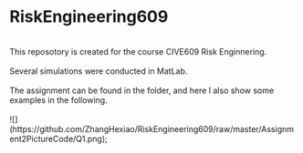 # RiskEngineering609
<br>
This reposotory is created for the course CIVE609 Risk Enginnering.<br><br>
Several simulations were conducted in MatLab.<br><br>
The assignment can be found in the folder, and here I also show some examples in the following.<br><br>
![](https://github.com/ZhangHexiao/RiskEngineering609/raw/master/Assignment2PictureCode/Q1.png);<br><br>
